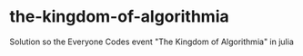# the-kingdom-of-algorithmia
Solution so the Everyone Codes event "The Kingdom of Algorithmia" in julia
